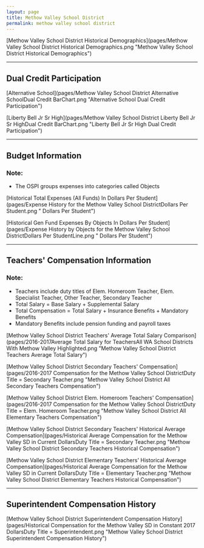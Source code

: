 ```yaml
---
layout: page
title: Methow Valley School District
permalink: methow valley school district
---
```



[Methow Valley School District Historical Demographics](pages/Methow Valley School District Historical Demographics.png "Methow Valley School District Historical Demographics")

___

## Dual Credit Participation

[Alternative School](pages/Methow Valley School District Alternative SchoolDual Credit BarChart.png "Alternative School Dual Credit Participation")

[Liberty Bell Jr Sr High](pages/Methow Valley School District Liberty Bell Jr Sr HighDual Credit BarChart.png "Liberty Bell Jr Sr High Dual Credit Participation")


___

## Budget Information
### Note:
- The OSPI groups expenses into categories called Objects

[Historical Total Expenses (All Funds) In Dollars Per Student](pages/Expense History for the Methow Valley School DistrictDollars Per Student.png " Dollars Per Student")

[Historical Gen Fund Expenses By Objects In Dollars Per Student](pages/Expense History by Objects for the Methow Valley School DistrictDollars Per StudentLine.png " Dollars Per Student")


___

## Teachers' Compensation Information
### Note:
- Teachers include duty titles of Elem. Homeroom Teacher, Elem. Specialist Teacher, Other Teacher, Secondary Teacher
- Total Salary = Base Salary + Supplemental Salary
- Total Compensation = Total Salary + Insurance Benefits + Mandatory Benefits
- Mandatory Benefits include pension funding and payroll taxes

[Methow Valley School District Teachers' Average Total Salary Comparison](pages/2016-2017Average Total Salary for TeachersAll WA School Districts With Methow Valley Highlighted.png "Methow Valley School District Teachers Average Total Salary")

[Methow Valley School District Secondary Teachers' Compensation](pages/2016-2017 Compensation for the Methow Valley School DistrictDuty Title = Secondary Teacher.png "Methow Valley School District All Secondary Teachers Compensation")

[Methow Valley School District Elem. Homeroom Teachers' Compensation](pages/2016-2017 Compensation for the Methow Valley School DistrictDuty Title = Elem. Homeroom Teacher.png "Methow Valley School District All Elementary Teachers Compensation")

[Methow Valley School District Secondary Teachers' Historical Average Compensation](pages/Historical Average Compensation for the Methow Valley SD in Current DollarsDuty Title = Secondary Teacher.png "Methow Valley School District Secondary Teachers Historical Compensation")

[Methow Valley School District Elementary Teachers' Historical Average Compensation](pages/Historical Average Compensation for the Methow Valley SD in Current DollarsDuty Title = Elementary Teacher.png "Methow Valley School District Elementary Teachers Historical Compensation")


___

## Superintendent Compensation History

[Methow Valley School District Superintendent Compensation History](pages/Historical Compensation for the Methow Valley SD in Constant 2017 DollarsDuty Title = Superintendent.png "Methow Valley School District Superintendent Compensation History")

